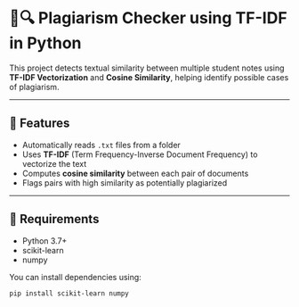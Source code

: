 # 📄🔍 Plagiarism Checker using TF-IDF in Python

This project detects textual similarity between multiple student notes using **TF-IDF Vectorization** and **Cosine Similarity**, helping identify possible cases of plagiarism.

---

## 🚀 Features

- Automatically reads `.txt` files from a folder
- Uses **TF-IDF** (Term Frequency-Inverse Document Frequency) to vectorize the text
- Computes **cosine similarity** between each pair of documents
- Flags pairs with high similarity as potentially plagiarized

---

## 🧱 Requirements

- Python 3.7+
- scikit-learn
- numpy

You can install dependencies using:

```bash
pip install scikit-learn numpy

